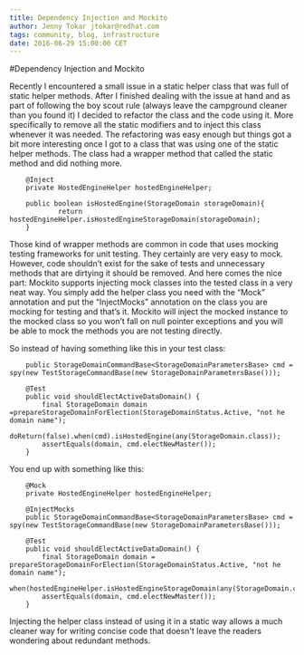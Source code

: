 ```yaml
---
title: Dependency Injection and Mockito
author: Jenny Tokar jtokar@redhat.com
tags: community, blog, infrastructure
date: 2016-06-29 15:00:00 CET
---
```


#Dependency Injection and Mockito

Recently I encountered a small issue in a static helper class that  was full of static helper methods. After I finished dealing with the issue at hand and 
as part of following the boy scout rule (always leave the campground cleaner than you found it) I decided to refactor the class and the code using it. 
More specifically to remove all the static modifiers and to inject this class whenever it was needed. 
The refactoring was easy enough but things got a bit more interesting once I got to a class that was using one of the static helper methods. 
The class had a wrapper method that called the static method and did nothing more.

```
    @Inject
    private HostedEngineHelper hostedEngineHelper;
    
    public boolean isHostedEngine(StorageDomain storageDomain){
            return hostedEngineHelper.isHostedEngineStorageDomain(storageDomain);
    }
```

Those kind of wrapper methods are common in code that uses mocking testing frameworks for unit testing. They certainly are very easy to mock. However, code 
shouldn’t exist for the sake of tests and unnecessary methods that are dirtying it should be removed. 
And here comes the nice part: Mockito supports injecting mock classes into the tested class in a very neat way. 
You simply add the helper class you need with the “Mock” annotation and put the “InjectMocks” annotation on the class you are mocking for testing and 
that’s it. 
Mockito will inject the mocked instance to the mocked class so you won’t fall on null pointer exceptions and you will be able to mock the methods you are 
not testing directly.

So instead of having something like this in your test class:

```
    public StorageDomainCommandBase<StorageDomainParametersBase> cmd = spy(new TestStorageCommandBase(new StorageDomainParametersBase()));

    @Test
    public void shouldElectActiveDataDomain() {
        final StorageDomain domain =prepareStorageDomainForElection(StorageDomainStatus.Active, "not he domain name");
        doReturn(false).when(cmd).isHostedEngine(any(StorageDomain.class));
        assertEquals(domain, cmd.electNewMaster());
    }
```

You end up with something like this:
 
```
    @Mock
    private HostedEngineHelper hostedEngineHelper;

    @InjectMocks
    public StorageDomainCommandBase<StorageDomainParametersBase> cmd = spy(new TestStorageCommandBase(new StorageDomainParametersBase()));

    @Test
    public void shouldElectActiveDataDomain() {
        final StorageDomain domain = prepareStorageDomainForElection(StorageDomainStatus.Active, "not he domain name");
        when(hostedEngineHelper.isHostedEngineStorageDomain(any(StorageDomain.class))).thenReturn(false);
        assertEquals(domain, cmd.electNewMaster());
    }
```

  
Injecting the helper class instead of using it in a static way allows a much cleaner way for writing concise code that doesn't leave the readers
wondering about redundant methods. 

